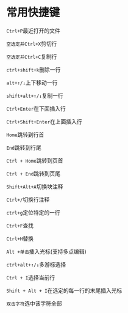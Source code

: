 # 常用快捷键

`Ctrl+P`最近打开的文件

`空选定并Ctrl+X`剪切行

`空选定并Ctrl+C`复制行

`ctrl+shift+k`删除一行 

`alt+↑/↓`上下移动一行

`shift+alt+↑/↓`复制一行

`Ctrl+Enter`在下面插入行

`Ctrl+Shift+Enter`在上面插入行

`Home`跳转到行首

`End`跳转到行尾

`Ctrl + Home`跳转到页首

`Ctrl + End`跳转到页尾

`Shift+Alt+A`切换块注释

`Ctrl+/`切换行注释

`ctrl+g`定位特定的一行

`Ctrl+F`查找

`Ctrl+H`替换

`Alt +单击`插入光标(支持多点编辑)

`ctrl+alt+↑/↓`多游标选择

`Ctrl + I`选择当前行

`Shift + Alt + I`在选定的每一行的末尾插入光标

`双击字符`选中该字符全部
